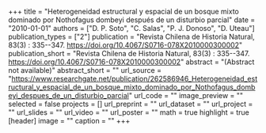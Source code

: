 +++
title = "Heterogeneidad estructural y espacial de un bosque mixto dominado por  Nothofagus dombeyi después de un disturbio parcial"
date = "2010-01-01"
authors = ["D. P. Soto", "C. Salas", "P. J. Donoso", "D. Uteau"]
publication_types = ["2"]
publication = "Revista Chilena de Historia Natural, 83(3) : 335--347. https://doi.org/10.4067/S0716-078X2010000300002"
publication_short = "Revista Chilena de Historia Natural, 83(3) : 335--347. https://doi.org/10.4067/S0716-078X2010000300002"
abstract = "(Abstract not available)"
abstract_short = ""
url_source = "https://www.researchgate.net/publication/262586946_Heterogeneidad_estructural_y_espacial_de_un_bosque_mixto_dominado_por_Nothofagus_dombeyi_despues_de_un_disturbio_parcial"
url_code = ""
image_preview = ""
selected = false
projects = []
url_preprint = ""
url_dataset = ""
url_project = ""
url_slides = ""
url_video = ""
url_poster = ""
math = true
highlight = true
[header]
image = ""
caption = ""
+++
